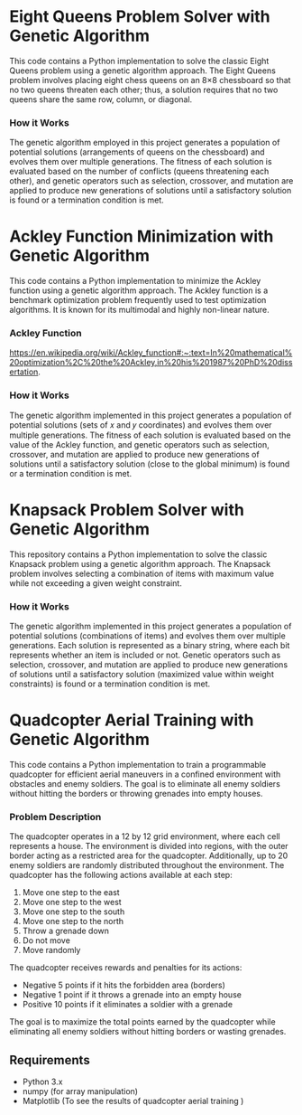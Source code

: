 # Eight Queens Problem Solver with Genetic Algorithm
This code contains a Python implementation to solve the classic Eight Queens problem using a genetic algorithm approach. The Eight Queens problem involves placing eight chess queens on an 8×8 chessboard so that no two queens threaten each other; thus, a solution requires that no two queens share the same row, column, or diagonal.
### How it Works
The genetic algorithm employed in this project generates a population of potential solutions (arrangements of queens on the chessboard) and evolves them over multiple generations. The fitness of each solution is evaluated based on the number of conflicts (queens threatening each other), and genetic operators such as selection, crossover, and mutation are applied to produce new generations of solutions until a satisfactory solution is found or a termination condition is met.

# Ackley Function Minimization with Genetic Algorithm
This code contains a Python implementation to minimize the Ackley function using a genetic algorithm approach. The Ackley function is a benchmark optimization problem frequently used to test optimization algorithms. It is known for its multimodal and highly non-linear nature.
### Ackley Function
https://en.wikipedia.org/wiki/Ackley_function#:~:text=In%20mathematical%20optimization%2C%20the%20Ackley,in%20his%201987%20PhD%20dissertation.
### How it Works
The genetic algorithm implemented in this project generates a population of potential solutions (sets of 𝑥 and 𝑦 coordinates) and evolves them over multiple generations. The fitness of each solution is evaluated based on the value of the Ackley function, and genetic operators such as selection, crossover, and mutation are applied to produce new generations of solutions until a satisfactory solution (close to the global minimum) is found or a termination condition is met.

# Knapsack Problem Solver with Genetic Algorithm
This repository contains a Python implementation to solve the classic Knapsack problem using a genetic algorithm approach. The Knapsack problem involves selecting a combination of items with maximum value while not exceeding a given weight constraint.
### How it Works
The genetic algorithm implemented in this project generates a population of potential solutions (combinations of items) and evolves them over multiple generations. Each solution is represented as a binary string, where each bit represents whether an item is included or not. Genetic operators such as selection, crossover, and mutation are applied to produce new generations of solutions until a satisfactory solution (maximized value within weight constraints) is found or a termination condition is met.

# Quadcopter Aerial Training with Genetic Algorithm
This code contains a Python implementation to train a programmable quadcopter for efficient aerial maneuvers in a confined environment with obstacles and enemy soldiers. The goal is to eliminate all enemy soldiers without hitting the borders or throwing grenades into empty houses.
### Problem Description
The quadcopter operates in a 12 by 12 grid environment, where each cell represents a house. The environment is divided into regions, with the outer border acting as a restricted area for the quadcopter. Additionally, up to 20 enemy soldiers are randomly distributed throughout the environment. The quadcopter has the following actions available at each step:

1. Move one step to the east
2. Move one step to the west
3. Move one step to the south
4. Move one step to the north
5. Throw a grenade down
6. Do not move
7. Move randomly

The quadcopter receives rewards and penalties for its actions:

- Negative 5 points if it hits the forbidden area (borders)
- Negative 1 point if it throws a grenade into an empty house
- Positive 10 points if it eliminates a soldier with a grenade

The goal is to maximize the total points earned by the quadcopter while eliminating all enemy soldiers without hitting borders or wasting grenades.

## Requirements
- Python 3.x
- numpy (for array manipulation)
- Matplotlib (To see the results of quadcopter aerial training )